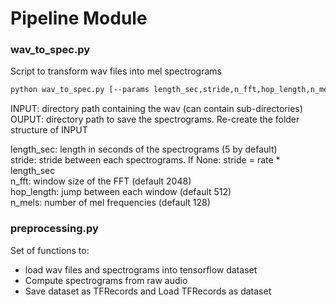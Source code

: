 # Pipeline Module

### wav_to_spec.py
Script to transform wav files into mel spectrograms
````bash
python wav_to_spec.py [--params length_sec,stride,n_fft,hop_length,n_mels] INPUT OUTPUT
````
INPUT: directory path containing the wav (can contain sub-directories)\
OUPUT: directory path to save the spectrograms. Re-create the folder structure of INPUT

length_sec: length in seconds of the spectrograms (5 by default)\
stride: stride between each spectrograms. If None: stride = rate * length_sec\
n_fft: window size of the FFT (default 2048)\
hop_length: jump between each window (default 512)\
n_mels: number of mel frequencies (default 128)


### preprocessing.py
Set of functions to:
- load wav files and spectrograms into tensorflow dataset
- Compute spectrograms from raw audio
- Save dataset as TFRecords and Load TFRecords as dataset

